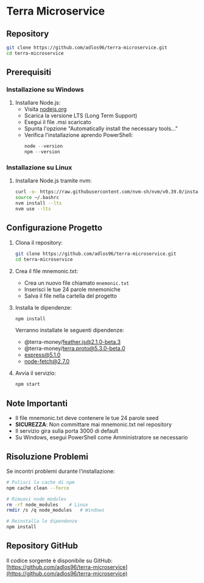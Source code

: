 # Terra Microservice

## Repository
```bash
git clone https://github.com/adlos96/terra-microservice.git
cd terra-microservice
```

## Prerequisiti

### Installazione su Windows
1. Installare Node.js:
   - Visita [nodejs.org](https://nodejs.org)
   - Scarica la versione LTS (Long Term Support)
   - Esegui il file .msi scaricato
   - Spunta l'opzione "Automatically install the necessary tools..."
   - Verifica l'installazione aprendo PowerShell:
     ```powershell
     node --version
     npm --version
     ```

### Installazione su Linux
1. Installare Node.js tramite nvm:
   ```bash
   curl -o- https://raw.githubusercontent.com/nvm-sh/nvm/v0.39.0/install.sh | bash
   source ~/.bashrc
   nvm install --lts
   nvm use --lts
   ```

## Configurazione Progetto

1. Clona il repository:
   ```bash
   git clone https://github.com/adlos96/terra-microservice.git
   cd terra-microservice
   ```

2. Crea il file mnemonic.txt:
   - Crea un nuovo file chiamato `mnemonic.txt`
   - Inserisci le tue 24 parole mnemoniche
   - Salva il file nella cartella del progetto

3. Installa le dipendenze:
   ```bash
   npm install
   ```

   Verranno installate le seguenti dipendenze:
   - @terra-money/feather.js@2.1.0-beta.3
   - @terra-money/terra.proto@5.3.0-beta.0
   - express@5.1.0
   - node-fetch@2.7.0

4. Avvia il servizio:
   ```bash
   npm start
   ```

## Note Importanti
- Il file mnemonic.txt deve contenere le tue 24 parole seed
- **SICUREZZA**: Non committare mai mnemonic.txt nel repository
- Il servizio gira sulla porta 3000 di default
- Su Windows, esegui PowerShell come Amministratore se necessario

## Risoluzione Problemi
Se incontri problemi durante l'installazione:
```bash
# Pulisci la cache di npm
npm cache clean --force

# Rimuovi node_modules
rm -rf node_modules    # Linux
rmdir /s /q node_modules   # Windows

# Reinstalla le dipendenze
npm install
```

## Repository GitHub
Il codice sorgente è disponibile su GitHub:
[https://github.com/adlos96/terra-microservice](https://github.com/adlos96/terra-microservice)